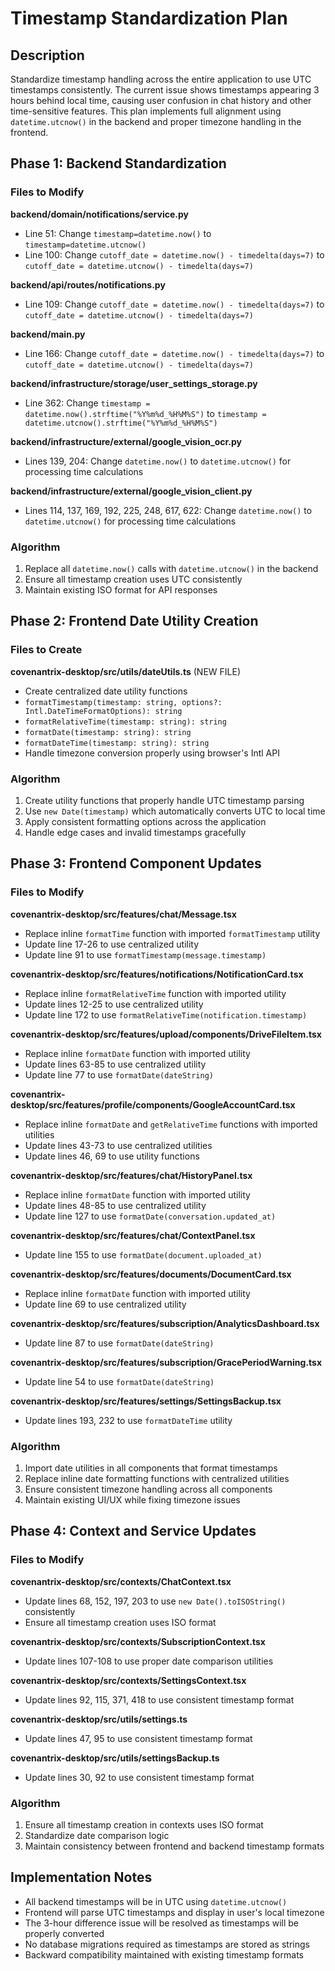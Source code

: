 # Timestamp Standardization Plan

## Description

Standardize timestamp handling across the entire application to use UTC timestamps consistently. The current issue shows timestamps appearing 3 hours behind local time, causing user confusion in chat history and other time-sensitive features. This plan implements full alignment using `datetime.utcnow()` in the backend and proper timezone handling in the frontend.

## Phase 1: Backend Standardization

### Files to Modify

**backend/domain/notifications/service.py**
- Line 51: Change `timestamp=datetime.now()` to `timestamp=datetime.utcnow()`
- Line 100: Change `cutoff_date = datetime.now() - timedelta(days=7)` to `cutoff_date = datetime.utcnow() - timedelta(days=7)`

**backend/api/routes/notifications.py**
- Line 109: Change `cutoff_date = datetime.now() - timedelta(days=7)` to `cutoff_date = datetime.utcnow() - timedelta(days=7)`

**backend/main.py**
- Line 166: Change `cutoff_date = datetime.now() - timedelta(days=7)` to `cutoff_date = datetime.utcnow() - timedelta(days=7)`

**backend/infrastructure/storage/user_settings_storage.py**
- Line 362: Change `timestamp = datetime.now().strftime("%Y%m%d_%H%M%S")` to `timestamp = datetime.utcnow().strftime("%Y%m%d_%H%M%S")`

**backend/infrastructure/external/google_vision_ocr.py**
- Lines 139, 204: Change `datetime.now()` to `datetime.utcnow()` for processing time calculations

**backend/infrastructure/external/google_vision_client.py**
- Lines 114, 137, 169, 192, 225, 248, 617, 622: Change `datetime.now()` to `datetime.utcnow()` for processing time calculations

### Algorithm
1. Replace all `datetime.now()` calls with `datetime.utcnow()` in the backend
2. Ensure all timestamp creation uses UTC consistently
3. Maintain existing ISO format for API responses

## Phase 2: Frontend Date Utility Creation

### Files to Create

**covenantrix-desktop/src/utils/dateUtils.ts** (NEW FILE)
- Create centralized date utility functions
- `formatTimestamp(timestamp: string, options?: Intl.DateTimeFormatOptions): string`
- `formatRelativeTime(timestamp: string): string`
- `formatDate(timestamp: string): string`
- `formatDateTime(timestamp: string): string`
- Handle timezone conversion properly using browser's Intl API

### Algorithm
1. Create utility functions that properly handle UTC timestamp parsing
2. Use `new Date(timestamp)` which automatically converts UTC to local time
3. Apply consistent formatting options across the application
4. Handle edge cases and invalid timestamps gracefully

## Phase 3: Frontend Component Updates

### Files to Modify

**covenantrix-desktop/src/features/chat/Message.tsx**
- Replace inline `formatTime` function with imported `formatTimestamp` utility
- Update line 17-26 to use centralized utility
- Update line 91 to use `formatTimestamp(message.timestamp)`

**covenantrix-desktop/src/features/notifications/NotificationCard.tsx**
- Replace inline `formatRelativeTime` function with imported utility
- Update lines 12-25 to use centralized utility
- Update line 172 to use `formatRelativeTime(notification.timestamp)`

**covenantrix-desktop/src/features/upload/components/DriveFileItem.tsx**
- Replace inline `formatDate` function with imported utility
- Update lines 63-85 to use centralized utility
- Update line 77 to use `formatDate(dateString)`

**covenantrix-desktop/src/features/profile/components/GoogleAccountCard.tsx**
- Replace inline `formatDate` and `getRelativeTime` functions with imported utilities
- Update lines 43-73 to use centralized utilities
- Update lines 46, 69 to use utility functions

**covenantrix-desktop/src/features/chat/HistoryPanel.tsx**
- Replace inline `formatDate` function with imported utility
- Update lines 48-85 to use centralized utility
- Update line 127 to use `formatDate(conversation.updated_at)`

**covenantrix-desktop/src/features/chat/ContextPanel.tsx**
- Update line 155 to use `formatDate(document.uploaded_at)`

**covenantrix-desktop/src/features/documents/DocumentCard.tsx**
- Replace inline `formatDate` function with imported utility
- Update line 69 to use centralized utility

**covenantrix-desktop/src/features/subscription/AnalyticsDashboard.tsx**
- Update line 87 to use `formatDate(dateString)`

**covenantrix-desktop/src/features/subscription/GracePeriodWarning.tsx**
- Update line 54 to use `formatDate(dateString)`

**covenantrix-desktop/src/features/settings/SettingsBackup.tsx**
- Update lines 193, 232 to use `formatDateTime` utility

### Algorithm
1. Import date utilities in all components that format timestamps
2. Replace inline date formatting functions with centralized utilities
3. Ensure consistent timezone handling across all components
4. Maintain existing UI/UX while fixing timezone issues

## Phase 4: Context and Service Updates

### Files to Modify

**covenantrix-desktop/src/contexts/ChatContext.tsx**
- Update lines 68, 152, 197, 203 to use `new Date().toISOString()` consistently
- Ensure all timestamp creation uses ISO format

**covenantrix-desktop/src/contexts/SubscriptionContext.tsx**
- Update lines 107-108 to use proper date comparison utilities

**covenantrix-desktop/src/contexts/SettingsContext.tsx**
- Update lines 92, 115, 371, 418 to use consistent timestamp format

**covenantrix-desktop/src/utils/settings.ts**
- Update lines 47, 95 to use consistent timestamp format

**covenantrix-desktop/src/utils/settingsBackup.ts**
- Update lines 30, 92 to use consistent timestamp format

### Algorithm
1. Ensure all timestamp creation in contexts uses ISO format
2. Standardize date comparison logic
3. Maintain consistency between frontend and backend timestamp formats

## Implementation Notes

- All backend timestamps will be in UTC using `datetime.utcnow()`
- Frontend will parse UTC timestamps and display in user's local timezone
- The 3-hour difference issue will be resolved as timestamps will be properly converted
- No database migrations required as timestamps are stored as strings
- Backward compatibility maintained with existing timestamp formats
